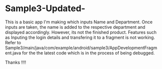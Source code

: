# Sample3-Updated-
This is a basic app I'm making which inputs Name and Department. Once inputs are taken, the name is added to the respective department and displayed accordingly. However, its not the finished product. Features such as Inputing the login details and transfering it to a fragment is not working. Refer to Sample3/main/java/com/example/android/sample3/AppDevelopmentFragment.java for the the latest code which is in the process of being debugged.

Thanks !!!!
